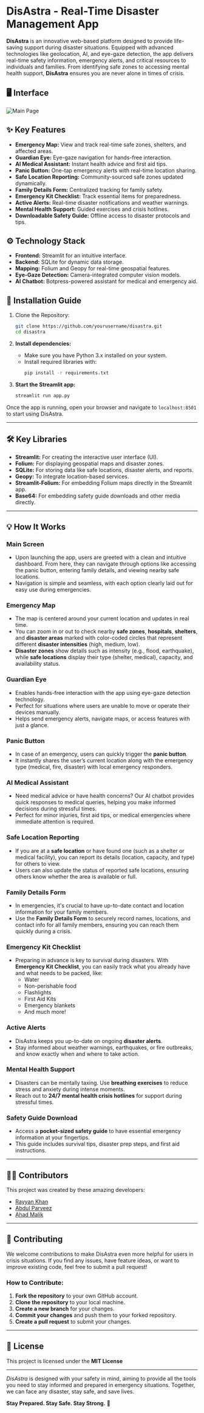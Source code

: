 # DisAstra - Real-Time Disaster Management App

**DisAstra** is an innovative web-based platform designed to provide life-saving support during disaster situations. Equipped with advanced technologies like geolocation, AI, and eye-gaze detection, the app delivers real-time safety information, emergency alerts, and critical resources to individuals and families. From identifying safe zones to accessing mental health support, **DisAstra** ensures you are never alone in times of crisis.


## 🖥️ Interface
![Main Page](images/interface.png)

## ✨ Key Features

- **Emergency Map:** View and track real-time safe zones, shelters, and affected areas.
- **Guardian Eye:** Eye-gaze navigation for hands-free interaction.
- **AI Medical Assistant:** Instant health advice and first aid tips.
- **Panic Button:** One-tap emergency alerts with real-time location sharing.
- **Safe Location Reporting:** Community-sourced safe zones updated dynamically.
- **Family Details Form:** Centralized tracking for family safety.
- **Emergency Kit Checklist:** Track essential items for preparedness.
- **Active Alerts:** Real-time disaster notifications and weather warnings.
- **Mental Health Support:** Guided exercises and crisis hotlines.
- **Downloadable Safety Guide:** Offline access to disaster protocols and tips.

## ⚙️ Technology Stack

- **Frontend:** Streamlit for an intuitive interface.
- **Backend:** SQLite for dynamic data storage.
- **Mapping:** Folium and Geopy for real-time geospatial features.
- **Eye-Gaze Detection:** Camera-integrated computer vision models.
- **AI Chatbot:** Botpress-powered assistant for medical and emergency aid.


## 🔧 Installation Guide

1. Clone the Repository:
   ```bash
   git clone https://github.com/yourusername/disastra.git
   cd disastra
   ```

2. **Install dependencies:**
   - Make sure you have Python 3.x installed on your system.
   - Install required libraries with:
     ```bash
     pip install -r requirements.txt
     ```

3. **Start the Streamlit app:**
   ```bash
   streamlit run app.py
   ```

Once the app is running, open your browser and navigate to `localhost:8501` to start using DisAstra.

---

## 🛠 Key Libraries

- **Streamlit:** For creating the interactive user interface (UI).
- **Folium:** For displaying geospatial maps and disaster zones.
- **SQLite:** For storing data like safe locations, disaster alerts, and reports.
- **Geopy:** To integrate location-based services.
- **Streamlit-Folium:** For embedding Folium maps directly in the Streamlit app.
- **Base64:** For embedding safety guide downloads and other media directly.

---

## 💡 How It Works

### Main Screen
   - Upon launching the app, users are greeted with a clean and intuitive dashboard. From here, they can navigate through options like accessing the panic button, entering family details, and viewing nearby safe locations.
   - Navigation is simple and seamless, with each option clearly laid out for easy use during emergencies.

### Emergency Map
   - The map is centered around your current location and updates in real time.
   - You can zoom in or out to check nearby **safe zones**, **hospitals**, **shelters**, and **disaster areas** marked with color-coded circles that represent different **disaster intensities** (high, medium, low).
   - **Disaster zones** show details such as intensity (e.g., flood, earthquake), while **safe locations** display their type (shelter, medical), capacity, and availability status.

### Guardian Eye
   - Enables hands-free interaction with the app using eye-gaze detection technology.
   - Perfect for situations where users are unable to move or operate their devices manually.
   - Helps send emergency alerts, navigate maps, or access features with just a glance.

### Panic Button
   - In case of an emergency, users can quickly trigger the **panic button**.
   - It instantly shares the user’s current location along with the emergency type (medical, fire, disaster) with local emergency responders.

### AI Medical Assistant
   - Need medical advice or have health concerns? Our AI chatbot provides quick responses to medical queries, helping you make informed decisions during stressful times.
   - Perfect for minor injuries, first aid tips, or medical emergencies where immediate attention is required.

### Safe Location Reporting
   - If you are at a **safe location** or have found one (such as a shelter or medical facility), you can report its details (location, capacity, and type) for others to view.
   - Users can also update the status of reported safe locations, ensuring others know whether the area is available or full.

### Family Details Form
   - In emergencies, it's crucial to have up-to-date contact and location information for your family members.
   - Use the **Family Details Form** to securely record names, locations, and contact info for all family members, ensuring you can reach them quickly during a crisis.

### Emergency Kit Checklist
   - Preparing in advance is key to survival during disasters. With **Emergency Kit Checklist**, you can easily track what you already have and what needs to be packed, like:
     - Water
     - Non-perishable food
     - Flashlights
     - First Aid Kits
     - Emergency blankets
     - And much more!

### Active Alerts
   - DisAstra keeps you up-to-date on ongoing **disaster alerts**.
   - Stay informed about weather warnings, earthquakes, or fire outbreaks, and know exactly when and where to take action.

### Mental Health Support
   - Disasters can be mentally taxing. Use **breathing exercises** to reduce stress and anxiety during intense moments.
   - Reach out to **24/7 mental health crisis hotlines** for support during stressful times.

### Safety Guide Download
   - Access a **pocket-sized safety guide** to have essential emergency information at your fingertips.
   - This guide includes survival tips, disaster prep steps, and first aid instructions.

---

## 👨‍💻 Contributors

This project was created by these amazing developers:

- [Rayyan Khan](https://github.com/Rayyankhan18)
- [Abdul Parveez](https://github.com/Parveez7)
- [Ahad Malik](https://github.com/Ahad-Malik)

---
## 🤝 Contributing

We welcome contributions to make DisAstra even more helpful for users in crisis situations. If you find any issues, have feature ideas, or want to improve existing code, feel free to submit a pull request!

### How to Contribute:
1. **Fork the repository** to your own GitHub account.
2. **Clone the repository** to your local machine.
3. **Create a new branch** for your changes.
4. **Commit your changes** and push them to your forked repository.
5. **Create a pull request** to submit your changes.

---

## 📝 License

This project is licensed under the **MIT License** 

---

_DisAstra_ is designed with your safety in mind, aiming to provide all the tools you need to stay informed and prepared in emergency situations. Together, we can face any disaster, stay safe, and save lives.

**Stay Prepared. Stay Safe. Stay Strong.** 🚨
